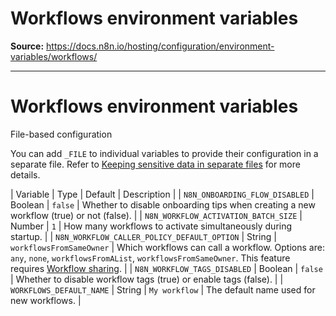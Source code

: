 # Workflows environment variables

**Source:** https://docs.n8n.io/hosting/configuration/environment-variables/workflows/

---

# Workflows environment variables

File-based configuration

You can add `_FILE` to individual variables to provide their configuration in a separate file. Refer to [Keeping sensitive data in separate files](../../configuration-methods/#keeping-sensitive-data-in-separate-files) for more details.

| Variable | Type | Default | Description |
| `N8N_ONBOARDING_FLOW_DISABLED` | Boolean | `false` | Whether to disable onboarding tips when creating a new workflow (true) or not (false). |
| `N8N_WORKFLOW_ACTIVATION_BATCH_SIZE` | Number | `1` | How many workflows to activate simultaneously during startup. |
| `N8N_WORKFLOW_CALLER_POLICY_DEFAULT_OPTION` | String | `workflowsFromSameOwner` | Which workflows can call a workflow. Options are: `any`, `none`, `workflowsFromAList`, `workflowsFromSameOwner`. This feature requires [Workflow sharing](../../../../workflows/sharing/). |
| `N8N_WORKFLOW_TAGS_DISABLED` | Boolean | `false` | Whether to disable workflow tags (true) or enable tags (false). |
| `WORKFLOWS_DEFAULT_NAME` | String | `My workflow` | The default name used for new workflows. |
